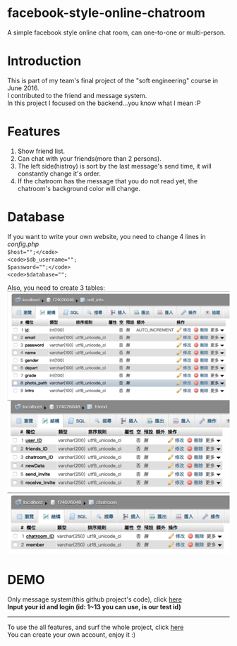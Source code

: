 # facebook-style-online-chatroom
A simple facebook style online chat room, can one-to-one or multi-person.

# Introduction
This is part of my team's final project of the "soft engineering" course in June 2016.   
I contributed to the friend and message system.   
In this project I focused on the backend...you know what I mean :P   

# Features
1. Show friend list.
2. Can chat with your friends(more than 2 persons).
3. The left side(histroy) is sort by the last message's send time, it will constantly change it's order.
4. If the chatroom has the message that you do not read yet, the chatroom's background color will change.

# Database
If you want to write your own website, you need to change 4 lines in *config.php*    
<code>$host="";</code>    
<code>$db_username="";</code>     
<code>$password="";</code>    
<code>$database="";</code>    

Also, you need to create 3 tables:
![](/img/1.png)
![](/img/2.png)
![](/img/3.png)


# DEMO
Only message system(this github project's code), click [here](http://140.116.245.148/WebCourse/students/f74026048/online-message/login.html)   
**Input your id and login (id: 1~13 you can use, is our test id)**

***


To use the all features, and surf the whole project, click [here](http://140.116.245.148/WebCourse/students/f74026048/softpro/self_info/signin.html)   
You can create your own account, enjoy it :)